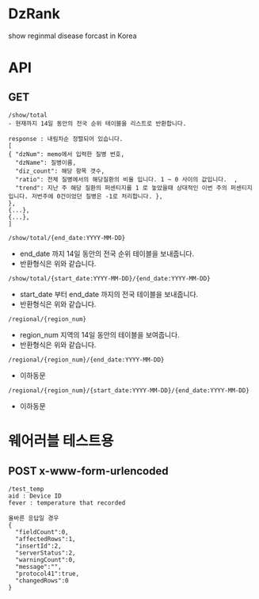 # DzRank
show reginmal disease forcast in Korea

# API
## GET

```
/show/total
- 현재까지 14일 동안의 전국 순위 테이블을 리스트로 반환합니다. 
```
```
response : 내림차순 정렬되어 있습니다.
[
{ "dzNum": memo에서 입력한 질병 번호,
  "dzName": 질병이름,
  "diz_count": 해당 항목 갯수,
  "ratio": 전체 질병에서의 해당질환의 비율 입니다. 1 ~ 0 사이의 값입니다.  ,
  "trend": 지난 주 해당 질환의 퍼센티지를 1 로 놓았을때 상대적인 이번 주의 퍼센티지 입니다. 저번주에 0건이었던 질병은 -1로 처리합니다. },
},
{...},
{...},
]
```

  
```
/show/total/{end_date:YYYY-MM-DD}
```
- end_date 까지 14일 동안의 전국 순위 테이블을 보내줍니다. 
- 반환형식은 위와 같습니다.  

```
/show/total/{start_date:YYYY-MM-DD}/{end_date:YYYY-MM-DD}
```
- start_date 부터 end_date 까지의 전국 테이블을 보내줍니다. 
- 반환형식은 위와 같습니다.  
  
```
/regional/{region_num}
```
- region_num 지역의 14일 동안의 테이블을 보여줍니다. 
- 반환형식은 위와 같습니다.  
  
```
/regional/{region_num}/{end_date:YYYY-MM-DD}
```
- 이하동문
  
  
```
/regional/{region_num}/{start_date:YYYY-MM-DD}/{end_date:YYYY-MM-DD}
```
- 이하동문
  
  
  
# 웨어러블 테스트용
## POST x-www-form-urlencoded
```
/test_temp
aid : Device ID  
fever : temperature that recorded  
```
```
올바른 응답일 경우  
{
  "fieldCount":0,
  "affectedRows":1,
  "insertId":2,
  "serverStatus":2,
  "warningCount":0,
  "message":"",
  "protocol41":true,
  "changedRows":0
}
```
